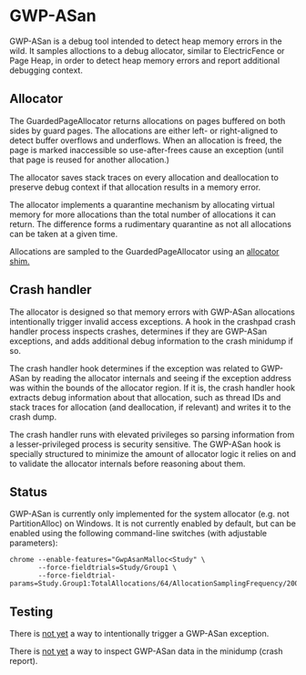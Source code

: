 # GWP-ASan

GWP-ASan is a debug tool intended to detect heap memory errors in the wild. It
samples alloctions to a debug allocator, similar to ElectricFence or Page Heap,
in order to detect heap memory errors and report additional debugging context.

## Allocator

The GuardedPageAllocator returns allocations on pages buffered on both sides by
guard pages. The allocations are either left- or right-aligned to detect buffer
overflows and underflows. When an allocation is freed, the page is marked
inaccessible so use-after-frees cause an exception (until that page is reused
for another allocation.)

The allocator saves stack traces on every allocation and deallocation to
preserve debug context if that allocation results in a memory error.

The allocator implements a quarantine mechanism by allocating virtual memory for
more allocations than the total number of allocations it can return. The
difference forms a rudimentary quarantine as not all allocations can be taken at
a given time.

Allocations are sampled to the GuardedPageAllocator using an [allocator shim.](/base/allocator/README.md)

## Crash handler

The allocator is designed so that memory errors with GWP-ASan allocations
intentionally trigger invalid access exceptions. A hook in the crashpad crash
handler process inspects crashes, determines if they are GWP-ASan exceptions,
and adds additional debug information to the crash minidump if so.

The crash handler hook determines if the exception was related to GWP-ASan by
reading the allocator internals and seeing if the exception address was within
the bounds of the allocator region. If it is, the crash handler hook extracts
debug information about that allocation, such as thread IDs and stack traces
for allocation (and deallocation, if relevant) and writes it to the crash dump.

The crash handler runs with elevated privileges so parsing information from a
lesser-privileged process is security sensitive. The GWP-ASan hook is specially
structured to minimize the amount of allocator logic it relies on and to
validate the allocator internals before reasoning about them.

## Status

GWP-ASan is currently only implemented for the system allocator (e.g. not
PartitionAlloc) on Windows. It is not currently enabled by default, but can be
enabled using the following command-line switches (with adjustable parameters):

```shell
chrome --enable-features="GwpAsanMalloc<Study" \
       --force-fieldtrials=Study/Group1 \
       --force-fieldtrial-params=Study.Group1:TotalAllocations/64/AllocationSamplingFrequency/200/ProcessSamplingProbability/1.0
```

## Testing

There is [not yet](https://crbug.com/910751) a way to intentionally trigger a
GWP-ASan exception.

There is [not yet](https://crbug.com/910749) a way to inspect GWP-ASan data in
the minidump (crash report).
